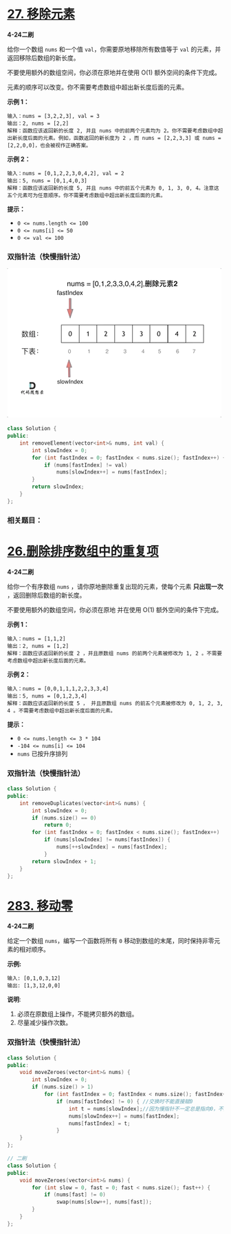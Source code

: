 # [27. 移除元素](https://leetcode-cn.com/problems/remove-element/)

**4-24二刷**

给你一个数组 `nums` 和一个值 `val`，你需要原地移除所有数值等于 `val` 的元素，并返回移除后数组的新长度。

不要使用额外的数组空间，你必须在原地并在使用 O(1) 额外空间的条件下完成。

元素的顺序可以改变。你不需要考虑数组中超出新长度后面的元素。

**示例 1：**

```
输入：nums = [3,2,2,3], val = 3
输出：2, nums = [2,2]
解释：函数应该返回新的长度 2, 并且 nums 中的前两个元素均为 2。你不需要考虑数组中超出新长度后面的元素。例如，函数返回的新长度为 2 ，而 nums = [2,2,3,3] 或 nums = [2,2,0,0]，也会被视作正确答案。
```

**示例 2：**

```
输入：nums = [0,1,2,2,3,0,4,2], val = 2
输出：5, nums = [0,1,4,0,3]
解释：函数应该返回新的长度 5, 并且 nums 中的前五个元素为 0, 1, 3, 0, 4。注意这五个元素可为任意顺序。你不需要考虑数组中超出新长度后面的元素。
```

**提示：**

- `0 <= nums.length <= 100`
- `0 <= nums[i] <= 50`
- `0 <= val <= 100`

### 双指针法（快慢指针法）

![27.移除元素-双指针法](../../Images/2.移除元素.assets/008eGmZEly1gntrds6r59g30du09mnpd.gif)

```c++
class Solution {
public:
    int removeElement(vector<int>& nums, int val) {
        int slowIndex = 0;
        for (int fastIndex = 0; fastIndex < nums.size(); fastIndex++) {
            if (nums[fastIndex] != val)
                nums[slowIndex++] = nums[fastIndex];
        }
        return slowIndex;
    }
};
```

### 相关题目：

# [26.删除排序数组中的重复项](https://leetcode-cn.com/problems/remove-duplicates-from-sorted-array/)

**4-24二刷**

给你一个有序数组 `nums` ，请你原地删除重复出现的元素，使每个元素 **只出现一次** ，返回删除后数组的新长度。

不要使用额外的数组空间，你必须在原地 并在使用 O(1) 额外空间的条件下完成。

**示例 1：**

```
输入：nums = [1,1,2]
输出：2, nums = [1,2]
解释：函数应该返回新的长度 2 ，并且原数组 nums 的前两个元素被修改为 1, 2 。不需要考虑数组中超出新长度后面的元素。
```

**示例 2：**

```
输入：nums = [0,0,1,1,1,2,2,3,3,4]
输出：5, nums = [0,1,2,3,4]
解释：函数应该返回新的长度 5 ， 并且原数组 nums 的前五个元素被修改为 0, 1, 2, 3, 4 。不需要考虑数组中超出新长度后面的元素。
```

**提示：**

- `0 <= nums.length <= 3 * 104`
- `-104 <= nums[i] <= 104`
- `nums` 已按升序排列

### 双指针法（快慢指针法）

```c++
class Solution {
public:
    int removeDuplicates(vector<int>& nums) {
        int slowIndex = 0;
        if (nums.size() == 0)
            return 0;
        for (int fastIndex = 0; fastIndex < nums.size(); fastIndex++)
            if (nums[slowIndex] != nums[fastIndex]) {
                nums[++slowIndex] = nums[fastIndex];
            }
        return slowIndex + 1;
    }
};
```

# [283. 移动零](https://leetcode-cn.com/problems/move-zeroes/)

**4-24二刷**

给定一个数组 `nums`，编写一个函数将所有 `0` 移动到数组的末尾，同时保持非零元素的相对顺序。

**示例:**

```
输入: [0,1,0,3,12]
输出: [1,3,12,0,0]
```

**说明**:

1. 必须在原数组上操作，不能拷贝额外的数组。
2. 尽量减少操作次数。

### 双指针法（快慢指针法）

```c++
class Solution {	
public:
    void moveZeroes(vector<int>& nums) {
        int slowIndex = 0;
        if (nums.size() > 1)
            for (int fastIndex = 0; fastIndex < nums.size(); fastIndex++)
                if (nums[fastIndex] != 0) {	//交换时不能直接赋0
                    int t = nums[slowIndex];//因为慢指针不一定总是指向0，不是0时该数原地j
                    nums[slowIndex++] = nums[fastIndex];
                    nums[fastIndex] = t;
                }
    }
};
```

```c++
// 二刷
class Solution {
public:
    void moveZeroes(vector<int>& nums) {
        for (int slow = 0, fast = 0; fast < nums.size(); fast++) {
            if (nums[fast] != 0)
                swap(nums[slow++], nums[fast]);
        }
    }
};
```

